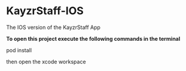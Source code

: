 # KayzrStaff-IOS
The IOS version of the KayzrStaff App 


  **To open this project execute the following commands in the terminal**

  pod install
  
  then open the xcode workspace
